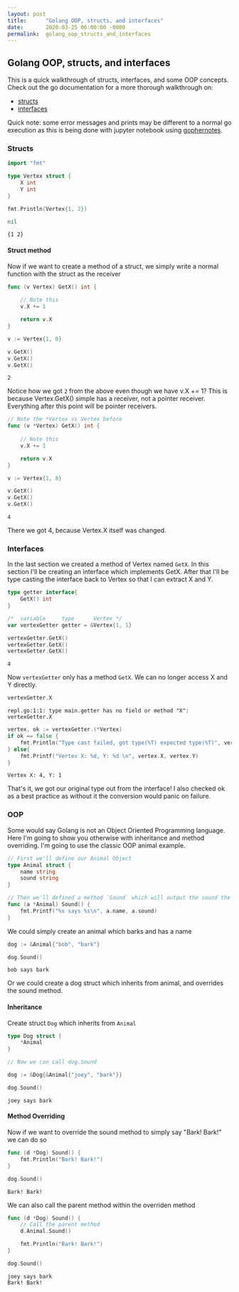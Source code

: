 ```yaml
---
layout: post
title:      "Golang OOP, structs, and interfaces"
date:       2020-03-25 06:00:00 -0000
permalink:  golang_oop_structs_and_interfaces
---
```


## Golang OOP, structs, and interfaces

This is a quick walkthrough of structs, interfaces, and some OOP concepts.  Check out the go documentation for a more thorough walkthrough on:
- [structs](https://go.dev/tour/moretypes/2)
- [interfaces](https://go.dev/tour/methods/9)

Quick note: some error messages and prints may be different to a normal go execution as this is being done with jupyter notebook using [gophernotes](https://github.com/gopherdata/gophernotes).

### Structs


```go
import "fmt"

type Vertex struct {
	X int
	Y int
}

fmt.Println(Vertex{1, 2})

nil
```

    {1 2}


#### Struct method

Now if we want to create a method of a struct, we simply write a normal function with the struct as the receiver


```go
func (v Vertex) GetX() int {
    
    // Note this
    v.X += 1

    return v.X
}

v := Vertex{1, 0}

v.GetX()
v.GetX()
v.GetX()
```




    2



Notice how we got `2` from the above even though we have v.X += 1?  This is because Vertex.GetX() simple has a receiver, not a pointer receiver.  Everything after this point will be pointer receivers.


```go
// Note the *Vertex vs Vertex before
func (v *Vertex) GetX() int {
    
    // Note this
    v.X += 1

    return v.X
}

v := Vertex{1, 0}

v.GetX()
v.GetX()
v.GetX()
```




    4



There we got 4, because Vertex.X itself was changed.

### Interfaces


In the last section we created a method of Vertex named `GetX`.  In this section I'll be creating an interface which implements GetX.  After that I'll be type casting the interface back to Vertex so that I can extract X and Y.


```go
type getter interface{
    GetX() int
}

/*  variable     type      Vertex */
var vertexGetter getter = &Vertex{1, 1}

vertexGetter.GetX()
vertexGetter.GetX()
vertexGetter.GetX()
```




    4



Now `vertexGetter` only has a method `GetX`.  We can no longer access X and Y directly.


```go
vertexGetter.X
```


    repl.go:1:1: type main.getter has no field or method "X": vertexGetter.X



```go
vertex, ok := vertexGetter.(*Vertex)
if ok == false {
    fmt.Println("Type cast failed, got type(%T) expected type(%T)", vertexGetter, new(Vertex))
} else{
    fmt.Printf("Vertex X: %d, Y: %d \n", vertex.X, vertex.Y)
}
```

    Vertex X: 4, Y: 1 


That's it, we got our original type out from the interface!  I also checked ok as a best practice as without it the conversion would panic on failure.

### OOP

Some would say Golang is not an Object Oriented Programming language.  Here I'm going to show you otherwise with inheritance and method overriding.  I'm going to use the classic OOP animal example.


```go
// First we'll define our Animal Object
type Animal struct {
	name string
    sound string
}

// Then we'll defined a method `Sound` which will output the sound the animal makes
func (a *Animal) Sound() {
    fmt.Printf("%s says %s\n", a.name, a.sound)
}
```

We could simply create an animal which barks and has a name


```go
dog := &Animal{"bob", "bark"}

dog.Sound()
```

    bob says bark


Or we could create a dog struct which inherits from animal, and overrides the sound method.

#### Inheritance

Create struct `Dog` which inherits from `Animal`


```go
type Dog struct {
    *Animal
}
```


```go
// Now we can call dog.Sound

dog := &Dog{&Animal{"joey", "bark"}}

dog.Sound()
```

    joey says bark


#### Method Overriding

Now if we want to override the sound method to simply say "Bark! Bark!" we can do so


```go
func (d *Dog) Sound() {
    fmt.Println("Bark! Bark!")
}

dog.Sound()
```

    Bark! Bark!


We can also call the parent method within the overriden method


```go
func (d *Dog) Sound() {
    // Call the parent method
    d.Animal.Sound()

    fmt.Println("Bark! Bark!")
}

dog.Sound()
```

    joey says bark
    Bark! Bark!


 
